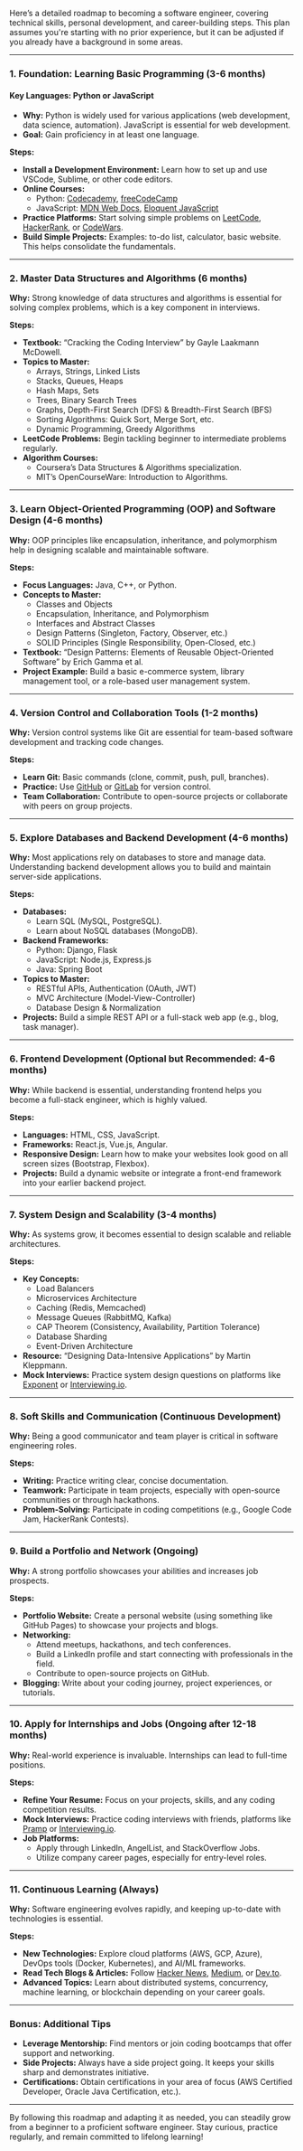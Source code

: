 Here’s a detailed roadmap to becoming a software engineer, covering technical skills, personal development, and career-building steps. This plan assumes you're starting with no prior experience, but it can be adjusted if you already have a background in some areas.

---

### **1. Foundation: Learning Basic Programming (3-6 months)**

#### **Key Languages: Python or JavaScript**
- **Why:** Python is widely used for various applications (web development, data science, automation). JavaScript is essential for web development.
- **Goal:** Gain proficiency in at least one language.

**Steps:**
- **Install a Development Environment:** Learn how to set up and use VSCode, Sublime, or other code editors.
- **Online Courses:**
  - Python: [Codecademy](https://www.codecademy.com/), [freeCodeCamp](https://www.freecodecamp.org/)
  - JavaScript: [MDN Web Docs](https://developer.mozilla.org/), [Eloquent JavaScript](https://eloquentjavascript.net/)
- **Practice Platforms:** Start solving simple problems on [LeetCode](https://leetcode.com/), [HackerRank](https://www.hackerrank.com/), or [CodeWars](https://www.codewars.com/).
- **Build Simple Projects:** Examples: to-do list, calculator, basic website. This helps consolidate the fundamentals.

---

### **2. Master Data Structures and Algorithms (6 months)**

**Why:** Strong knowledge of data structures and algorithms is essential for solving complex problems, which is a key component in interviews.

**Steps:**
- **Textbook:** “Cracking the Coding Interview” by Gayle Laakmann McDowell.
- **Topics to Master:**
  - Arrays, Strings, Linked Lists
  - Stacks, Queues, Heaps
  - Hash Maps, Sets
  - Trees, Binary Search Trees
  - Graphs, Depth-First Search (DFS) & Breadth-First Search (BFS)
  - Sorting Algorithms: Quick Sort, Merge Sort, etc.
  - Dynamic Programming, Greedy Algorithms
- **LeetCode Problems:** Begin tackling beginner to intermediate problems regularly.
- **Algorithm Courses:** 
  - Coursera’s Data Structures & Algorithms specialization.
  - MIT’s OpenCourseWare: Introduction to Algorithms.

---

### **3. Learn Object-Oriented Programming (OOP) and Software Design (4-6 months)**

**Why:** OOP principles like encapsulation, inheritance, and polymorphism help in designing scalable and maintainable software.

**Steps:**
- **Focus Languages:** Java, C++, or Python.
- **Concepts to Master:**
  - Classes and Objects
  - Encapsulation, Inheritance, and Polymorphism
  - Interfaces and Abstract Classes
  - Design Patterns (Singleton, Factory, Observer, etc.)
  - SOLID Principles (Single Responsibility, Open-Closed, etc.)
- **Textbook:** “Design Patterns: Elements of Reusable Object-Oriented Software” by Erich Gamma et al.
- **Project Example:** Build a basic e-commerce system, library management tool, or a role-based user management system.

---

### **4. Version Control and Collaboration Tools (1-2 months)**

**Why:** Version control systems like Git are essential for team-based software development and tracking code changes.

**Steps:**
- **Learn Git:** Basic commands (clone, commit, push, pull, branches).
- **Practice:** Use [GitHub](https://github.com/) or [GitLab](https://about.gitlab.com/) for version control.
- **Team Collaboration:** Contribute to open-source projects or collaborate with peers on group projects.
  
---

### **5. Explore Databases and Backend Development (4-6 months)**

**Why:** Most applications rely on databases to store and manage data. Understanding backend development allows you to build and maintain server-side applications.

**Steps:**
- **Databases:** 
  - Learn SQL (MySQL, PostgreSQL).
  - Learn about NoSQL databases (MongoDB).
- **Backend Frameworks:**
  - Python: Django, Flask
  - JavaScript: Node.js, Express.js
  - Java: Spring Boot
- **Topics to Master:**
  - RESTful APIs, Authentication (OAuth, JWT)
  - MVC Architecture (Model-View-Controller)
  - Database Design & Normalization
- **Projects:** Build a simple REST API or a full-stack web app (e.g., blog, task manager).
  
---

### **6. Frontend Development (Optional but Recommended: 4-6 months)**

**Why:** While backend is essential, understanding frontend helps you become a full-stack engineer, which is highly valued.

**Steps:**
- **Languages:** HTML, CSS, JavaScript.
- **Frameworks:** React.js, Vue.js, Angular.
- **Responsive Design:** Learn how to make your websites look good on all screen sizes (Bootstrap, Flexbox).
- **Projects:** Build a dynamic website or integrate a front-end framework into your earlier backend project.

---

### **7. System Design and Scalability (3-4 months)**

**Why:** As systems grow, it becomes essential to design scalable and reliable architectures.

**Steps:**
- **Key Concepts:**
  - Load Balancers
  - Microservices Architecture
  - Caching (Redis, Memcached)
  - Message Queues (RabbitMQ, Kafka)
  - CAP Theorem (Consistency, Availability, Partition Tolerance)
  - Database Sharding
  - Event-Driven Architecture
- **Resource:** “Designing Data-Intensive Applications” by Martin Kleppmann.
- **Mock Interviews:** Practice system design questions on platforms like [Exponent](https://www.tryexponent.com/) or [Interviewing.io](https://interviewing.io/).

---

### **8. Soft Skills and Communication (Continuous Development)**

**Why:** Being a good communicator and team player is critical in software engineering roles.

**Steps:**
- **Writing:** Practice writing clear, concise documentation.
- **Teamwork:** Participate in team projects, especially with open-source communities or through hackathons.
- **Problem-Solving:** Participate in coding competitions (e.g., Google Code Jam, HackerRank Contests).

---

### **9. Build a Portfolio and Network (Ongoing)**

**Why:** A strong portfolio showcases your abilities and increases job prospects.

**Steps:**
- **Portfolio Website:** Create a personal website (using something like GitHub Pages) to showcase your projects and blogs.
- **Networking:**
  - Attend meetups, hackathons, and tech conferences.
  - Build a LinkedIn profile and start connecting with professionals in the field.
  - Contribute to open-source projects on GitHub.
- **Blogging:** Write about your coding journey, project experiences, or tutorials.

---

### **10. Apply for Internships and Jobs (Ongoing after 12-18 months)**

**Why:** Real-world experience is invaluable. Internships can lead to full-time positions.

**Steps:**
- **Refine Your Resume:** Focus on your projects, skills, and any coding competition results.
- **Mock Interviews:** Practice coding interviews with friends, platforms like [Pramp](https://www.pramp.com/) or [Interviewing.io](https://interviewing.io/).
- **Job Platforms:**
  - Apply through LinkedIn, AngelList, and StackOverflow Jobs.
  - Utilize company career pages, especially for entry-level roles.
  
---

### **11. Continuous Learning (Always)**

**Why:** Software engineering evolves rapidly, and keeping up-to-date with technologies is essential.

**Steps:**
- **New Technologies:** Explore cloud platforms (AWS, GCP, Azure), DevOps tools (Docker, Kubernetes), and AI/ML frameworks.
- **Read Tech Blogs & Articles:** Follow [Hacker News](https://news.ycombinator.com/), [Medium](https://medium.com/), or [Dev.to](https://dev.to/).
- **Advanced Topics:** Learn about distributed systems, concurrency, machine learning, or blockchain depending on your career goals.

---

### **Bonus: Additional Tips**

- **Leverage Mentorship:** Find mentors or join coding bootcamps that offer support and networking.
- **Side Projects:** Always have a side project going. It keeps your skills sharp and demonstrates initiative.
- **Certifications:** Obtain certifications in your area of focus (AWS Certified Developer, Oracle Java Certification, etc.).

---

By following this roadmap and adapting it as needed, you can steadily grow from a beginner to a proficient software engineer. Stay curious, practice regularly, and remain committed to lifelong learning!
